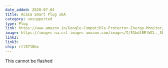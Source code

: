 ```yaml
---
date_added: 2020-07-04
title: Acasa Smart Plug 16A
category: unsupported
type: Plug
link: https://www.amazon.in/Google-Compatible-Protector-Energy-Monitor/dp/B07ZFW34GL/
image: https://images-na.ssl-images-amazon.com/images/I/51bdtREtWCL._SL1500_.jpg
link2: 
link3: 
chip: rtl8710bx
---
```

This cannot be flashed